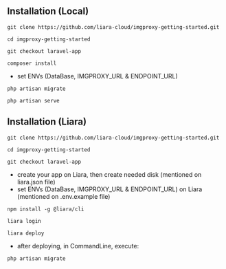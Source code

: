 ## Installation (Local)

```
git clone https://github.com/liara-cloud/imgproxy-getting-started.git
```
```
cd imgproxy-getting-started
```
```
git checkout laravel-app
```
```
composer install
```
- set ENVs (DataBase, IMGPROXY_URL & ENDPOINT_URL)
  
```
php artisan migrate
```
```
php artisan serve
```

## Installation (Liara)
```
git clone https://github.com/liara-cloud/imgproxy-getting-started.git
```
```
cd imgproxy-getting-started
```
```
git checkout laravel-app
```
- create your app on Liara, then create needed disk (mentioned on liara.json file)
- set ENVs (DataBase, IMGPROXY_URL & ENDPOINT_URL) on Liara (mentioned on .env.example file)
  
```
npm install -g @liara/cli
```
```
liara login
```
```
liara deploy
```
- after deploying, in CommandLine, execute:
```
php artisan migrate
```
